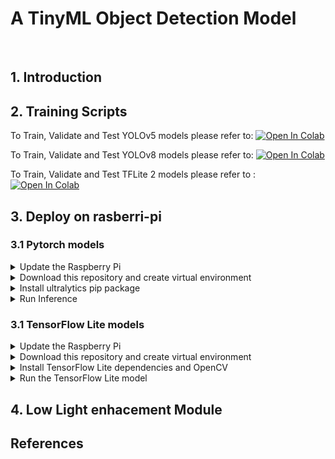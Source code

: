 # A TinyML Object Detection Model
<br/> 

## 1. Introduction

## 2. Training Scripts
To Train, Validate and Test YOLOv5 models please refer to: [![Open In Colab](https://colab.research.google.com/assets/colab-badge.svg)]()

To Train, Validate and Test YOLOv8 models please refer to: [![Open In Colab](https://colab.research.google.com/assets/colab-badge.svg)]()

To Train, Validate and Test TFLite 2 models please refer to : [![Open In Colab](https://colab.research.google.com/assets/colab-badge.svg)]()

## 3. Deploy on rasberri-pi 

### 3.1 Pytorch models
<details>
<summary>Update the Raspberry Pi</summary>

On a termonal run the command to update the Raspberry Pi:
```
sudo apt-get update
sudo apt-get dist-upgrade
```

Then, enable the camera interface on raspberry-pi:
```
sudo raspi-config
```
Select the Interfaces tab and Enable the camera interface. and reboot the Raspberry Pi.

</details>

<details>
<summary>Download this repository and create virtual environment</summary>

Tap the command to clone this repository:

```
# git clone https://github.com/lamao-ab/tinyml-object-detection-models.git
```

rename the folder to "wkspace" and then enter into it:

```
# mv tinyml-Object-Detection-models wkspace
# cd wkspace
```

Install virtualenv :

```
# sudo pip install virtualenv
```

Then, create and activate the "wkspace-env" virtual environment, which will contain all the package libraries for this environment:

```
# python -m venv wkspace-env
```
```
# source wkspace-env/bin/activate
```

Tap the command to clone to yolov5 repository:

```
# git clone https://github.com/
# cd yolov5
```
</details>

<details>
<summary>Install ultralytics pip package</summary>

```
# pip install ultralytics
# pip install tensorflow==2.13.1
# pip install -r requirements.txt 
```

Tap the command to clone to yolov5 repository:

```
# git clone https://github.com/ultralytics/yolov5
# cd yolov5
```
</details>

<details>
  
<summary>Run Inference </summary>
``` 
# python detect.py --data /home/pi/yolov5/SOD-2/data.yaml --source /home/pi/wkspace/SOD-2/test/images/ --weights /home/pi/wkspace/yolov5n.py  --imgsz 640 --conf 0.25
```
</details>



### 3.1 TensorFlow Lite models
<details>
<summary>Update the Raspberry Pi</summary>

On a termonal run the command to update the Raspberry Pi:
```
sudo apt-get update
sudo apt-get dist-upgrade
```

Then, enable the camera interface on raspberry-pi:
```
sudo raspi-config
```
Select the Interfaces tab and Enable the camera interface. and reboot the Raspberry Pi.

</details>

<details>
<summary>Download this repository and create virtual environment</summary>

Tap the command to clone this repository:

```
# git clone https://github.com/lamao-ab/tinyml-object-detection-models.git
```

rename the folder to "wkspace" and then enter into it:

```
# mv tinyml-Object-Detection-models wkspace
# cd wkspace
```

Install virtualenv :

```
# sudo pip install virtualenv
```

Then, create and activate the "wkspace-env" virtual environment, which will contain all the package libraries for this environment:

```
# python -m venv wkspace-env
```
```
# source tflite1-env/bin/activate
```
</details>

<details>
<summary>Install TensorFlow Lite dependencies and OpenCV</summary>
  
```
# pip install tensorflow opencv-python protobuf==3.20.*
```
</details>

<details>
<summary>Run the TensorFlow Lite model</summary>
Run the real-time webcam detection script by executing the following command from inside the /home/pi/wkspace directory.
demo is a folder that contain the model file and label classes file. 
  
```
# python detection_webcam_voice.py --modeldir=demo
```
</details>

## 4. Low Light enhacement Module

## References


